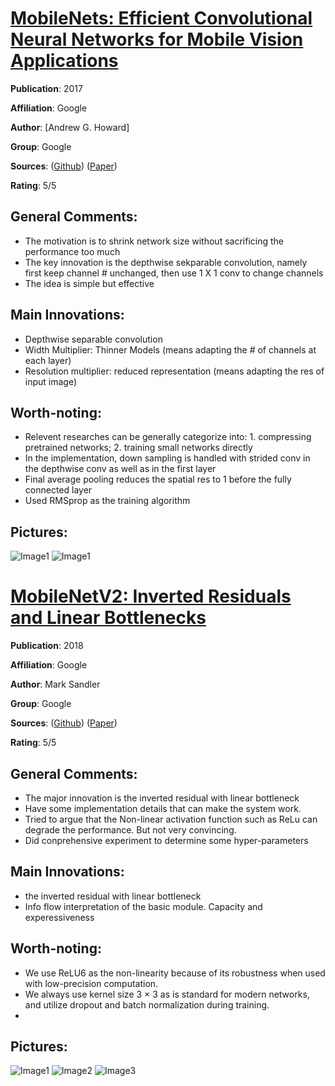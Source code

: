 [MobileNets: Efficient Convolutional Neural Networks for Mobile Vision Applications](https://arxiv.org/abs/1704.04861)
======

__Publication__: 2017

__Affiliation__: Google

__Author__: [Andrew G. Howard]

__Group__: Google

__Sources__: ([Github](https://github.com/topics/mobilenets)) ([Paper](https://arxiv.org/abs/1704.04861))
<br/>    

__Rating__: 5/5
<br/> 

General Comments:
------
* The motivation is to shrink network size without sacrificing the performance too much
* The key innovation is the depthwise sekparable convolution, namely first keep channel # unchanged, then use 1 X 1 conv to change channels
* The idea is simple but effective

Main Innovations:
------
* Depthwise separable convolution
* Width Multiplier: Thinner Models (means adapting the # of channels at each layer)
* Resolution multiplier: reduced representation (means adapting the res of input image)

Worth-noting:
------
* Relevent researches can be generally categorize into: 1. compressing pretrained networks; 2. training small networks directly
* In the implementation, down sampling is handled with strided conv in the depthwise conv as well as in the first layer
* Final average pooling reduces the spatial res to 1 before the fully connected layer
* Used RMSprop as the training algorithm

Pictures:
------
![Image1](../img/mobilnets_1.png)
![Image1](../img/mobilenet_2.png)


[MobileNetV2: Inverted Residuals and Linear Bottlenecks](https://arxiv.org/abs/1801.04381)
======

__Publication__: 2018

__Affiliation__: Google

__Author__: Mark Sandler

__Group__: Google

__Sources__: ([Github](https://arxiv.org/abs/1801.04381)) ([Paper](https://arxiv.org/abs/1801.04381)) 
<br/>    

__Rating__: 5/5
<br/> 

General Comments:
------
* The major innovation is the inverted residual with linear bottleneck
* Have some implementation details that can make the system work.
* Tried to argue that the Non-linear activation function such as ReLu can degrade the performance. But not very convincing.
* Did conprehensive experiment to determine some hyper-parameters

Main Innovations:
------
* the inverted residual with linear bottleneck
* Info flow interpretation of the basic module. Capacity and experessiveness

Worth-noting:
------
* We use ReLU6 as the non-linearity because of its robustness when used with low-precision computation. 
* We always use kernel size 3 × 3 as is standard for modern networks, and utilize dropout and batch normalization during training.
* 

Pictures:
------
![Image1](../img/mobilenets_v2_1.png)
![Image2](../img/mobilenets_v2_2.png)
![Image3](../img/mobilenets_v2_3.png)
